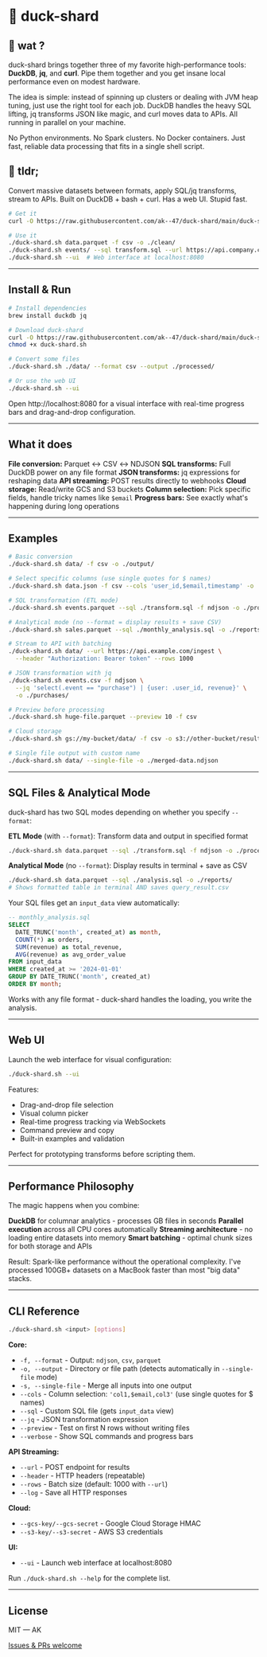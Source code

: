 # 🦆 duck-shard

## 🤨 wat ?

duck-shard brings together three of my favorite high-performance tools: **DuckDB**, **jq**, and **curl**. Pipe them together and you get insane local performance even on modest hardware.

The idea is simple: instead of spinning up clusters or dealing with JVM heap tuning, just use the right tool for each job. DuckDB handles the heavy SQL lifting, jq transforms JSON like magic, and curl moves data to APIs. All running in parallel on your machine.

No Python environments. No Spark clusters. No Docker containers. Just fast, reliable data processing that fits in a single shell script.

## 👔 tldr;

Convert massive datasets between formats, apply SQL/jq transforms, stream to APIs. Built on DuckDB + bash + curl. Has a web UI. Stupid fast.

```bash
# Get it
curl -O https://raw.githubusercontent.com/ak--47/duck-shard/main/duck-shard.sh && chmod +x duck-shard.sh

# Use it
./duck-shard.sh data.parquet -f csv -o ./clean/
./duck-shard.sh events/ --sql transform.sql --url https://api.company.com/ingest
./duck-shard.sh --ui  # Web interface at localhost:8080
```

---

## Install & Run

```bash
# Install dependencies
brew install duckdb jq

# Download duck-shard
curl -O https://raw.githubusercontent.com/ak--47/duck-shard/main/duck-shard.sh
chmod +x duck-shard.sh

# Convert some files
./duck-shard.sh ./data/ --format csv --output ./processed/

# Or use the web UI
./duck-shard.sh --ui
```

Open http://localhost:8080 for a visual interface with real-time progress bars and drag-and-drop configuration.

---

## What it does

**File conversion:** Parquet ↔ CSV ↔ NDJSON
**SQL transforms:** Full DuckDB power on any file format
**JSON transforms:** jq expressions for reshaping data
**API streaming:** POST results directly to webhooks
**Cloud storage:** Read/write GCS and S3 buckets
**Column selection:** Pick specific fields, handle tricky names like `$email`
**Progress bars:** See exactly what's happening during long operations

---

## Examples

```bash
# Basic conversion
./duck-shard.sh data/ -f csv -o ./output/

# Select specific columns (use single quotes for $ names)
./duck-shard.sh data.json -f csv --cols 'user_id,$email,timestamp' -o ./clean/

# SQL transformation (ETL mode)
./duck-shard.sh events.parquet --sql ./transform.sql -f ndjson -o ./processed/

# Analytical mode (no --format = display results + save CSV)  
./duck-shard.sh sales.parquet --sql ./monthly_analysis.sql -o ./reports/

# Stream to API with batching
./duck-shard.sh data/ --url https://api.example.com/ingest \
  --header "Authorization: Bearer token" --rows 1000

# JSON transformation with jq
./duck-shard.sh events.csv -f ndjson \
  --jq 'select(.event == "purchase") | {user: .user_id, revenue}' \
  -o ./purchases/

# Preview before processing
./duck-shard.sh huge-file.parquet --preview 10 -f csv

# Cloud storage
./duck-shard.sh gs://my-bucket/data/ -f csv -o s3://other-bucket/results/

# Single file output with custom name
./duck-shard.sh data/ --single-file -o ./merged-data.ndjson
```

---

## SQL Files & Analytical Mode

duck-shard has two SQL modes depending on whether you specify `--format`:

**ETL Mode** (with `--format`): Transform data and output in specified format
```bash
./duck-shard.sh data.parquet --sql ./transform.sql -f ndjson -o ./processed/
```

**Analytical Mode** (no `--format`): Display results in terminal + save as CSV
```bash
./duck-shard.sh data.parquet --sql ./analysis.sql -o ./reports/
# Shows formatted table in terminal AND saves query_result.csv
```

Your SQL files get an `input_data` view automatically:

```sql
-- monthly_analysis.sql
SELECT 
  DATE_TRUNC('month', created_at) as month,
  COUNT(*) as orders,
  SUM(revenue) as total_revenue,
  AVG(revenue) as avg_order_value
FROM input_data 
WHERE created_at >= '2024-01-01'
GROUP BY DATE_TRUNC('month', created_at)
ORDER BY month;
```

Works with any file format - duck-shard handles the loading, you write the analysis.

---

## Web UI

Launch the web interface for visual configuration:

```bash
./duck-shard.sh --ui
```

Features:
- Drag-and-drop file selection
- Visual column picker
- Real-time progress tracking via WebSockets
- Command preview and copy
- Built-in examples and validation

Perfect for prototyping transforms before scripting them.

---

## Performance Philosophy

The magic happens when you combine:

**DuckDB** for columnar analytics - processes GB files in seconds
**Parallel execution** across all CPU cores automatically
**Streaming architecture** - no loading entire datasets into memory
**Smart batching** - optimal chunk sizes for both storage and APIs

Result: Spark-like performance without the operational complexity. I've processed 100GB+ datasets on a MacBook faster than most "big data" stacks.

---

## CLI Reference

```bash
./duck-shard.sh <input> [options]
```

**Core:**
- `-f, --format` - Output: `ndjson`, `csv`, `parquet`
- `-o, --output` - Directory or file path (detects automatically in `--single-file` mode)
- `-s, --single-file` - Merge all inputs into one output
- `--cols` - Column selection: `'col1,$email,col3'` (use single quotes for $ names)
- `--sql` - Custom SQL file (gets `input_data` view)
- `--jq` - JSON transformation expression
- `--preview` - Test on first N rows without writing files
- `--verbose` - Show SQL commands and progress bars

**API Streaming:**
- `--url` - POST endpoint for results
- `--header` - HTTP headers (repeatable)
- `--rows` - Batch size (default: 1000 with `--url`)
- `--log` - Save all HTTP responses

**Cloud:**
- `--gcs-key/--gcs-secret` - Google Cloud Storage HMAC
- `--s3-key/--s3-secret` - AWS S3 credentials

**UI:**
- `--ui` - Launch web interface at localhost:8080

Run `./duck-shard.sh --help` for the complete list.

---

## License

MIT — AK

[Issues & PRs welcome](https://github.com/ak--47/duck-shard)
